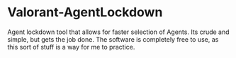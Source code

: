 # Valorant-AgentLockdown
Agent lockdown tool that allows for faster selection of Agents.  Its crude and simple, but gets the job done.  The software is completely free to use, as this sort of stuff is a way for me to practice.
